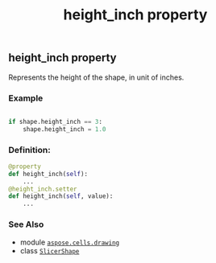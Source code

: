 ﻿---
title: height_inch property
second_title: Aspose.Cells for Python via .NET API References
description: 
type: docs
weight: 450
url: /aspose.cells.drawing/slicershape/height_inch/
is_root: false
---

## height_inch property


Represents the height of the shape, in unit of inches.

### Example 


```python

if shape.height_inch == 3:
    shape.height_inch = 1.0

```
### Definition:
```python
@property
def height_inch(self):
    ...
@height_inch.setter
def height_inch(self, value):
    ...
```

### See Also
* module [`aspose.cells.drawing`](../../)
* class [`SlicerShape`](/cells/python-net/aspose.cells.drawing/slicershape)
